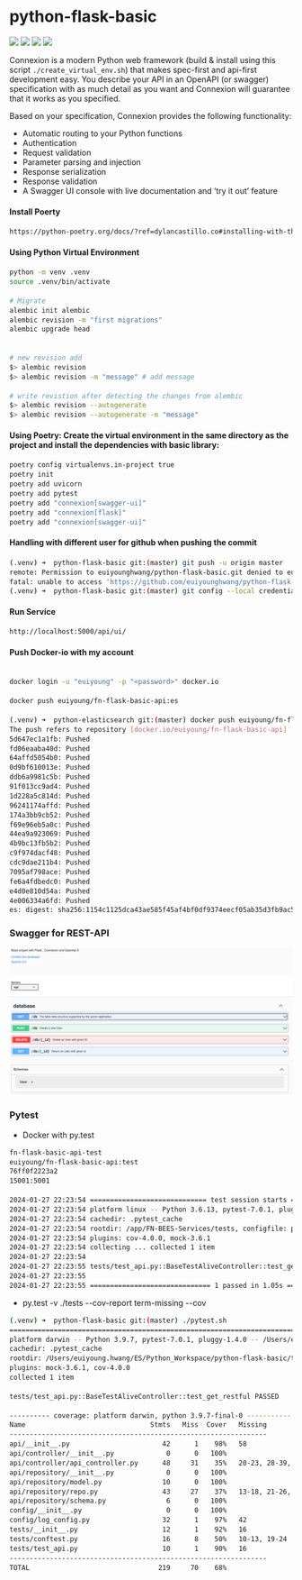 # python-flask-basic
<img src="https://img.shields.io/badge/Flask-000000?style=for-the-badge&logo=flask&logoColor=white" /> <img src="https://img.shields.io/badge/PostgreSQL-316192?style=for-the-badge&logo=postgresql&logoColor=white" /> <img src="https://img.shields.io/badge/Docker-2CA5E0?style=for-the-badge&logo=docker&logoColor=white" /> <img src="https://img.shields.io/badge/Swagger-85EA2D?style=for-the-badge&logo=Swagger&logoColor=white" />

Connexion is a modern Python web framework (build & install using this script `./create_virtual_env.sh`) that makes spec-first and api-first development easy. You describe your API in an OpenAPI (or swagger) specification with as much detail as you want and Connexion will guarantee that it works as you specified.

Based on your specification, Connexion provides the following functionality:
- Automatic routing to your Python functions
- Authentication
- Request validation
- Parameter parsing and injection
- Response serialization
- Response validation
- A Swagger UI console with live documentation and ‘try it out’ feature


#### Install Poerty
```bash
https://python-poetry.org/docs/?ref=dylancastillo.co#installing-with-the-official-installer
```


#### Using Python Virtual Environment
```bash
python -m venv .venv
source .venv/bin/activate

# Migrate
alembic init alembic
alembic revision -m "first migrations"
alembic upgrade head


# new revision add
$> alembic revision
$> alembic revision -m "message" # add message

# write revistion after detecting the changes from alembic
$> alembic revision --autogenerate
$> alembic revision --autogenerate -m "message"
```


#### Using Poetry: Create the virtual environment in the same directory as the project and install the dependencies with basic library:
```bash
poetry config virtualenvs.in-project true
poetry init
poetry add uvicorn
poetry add pytest
poetry add "connexion[swagger-ui]"
poetry add "connexion[flask]"
poetry add "connexion[swagger-ui]"
```


#### Handling with different user for github when pushing the commit
```bash
(.venv) ➜  python-flask-basic git:(master) git push -u origin master
remote: Permission to euiyounghwang/python-flask-basic.git denied to euiyounghwang1.
fatal: unable to access 'https://github.com/euiyounghwang/python-flask-basic.git/': The requested URL returned error: 403
(.venv) ➜  python-flask-basic git:(master) git config --local credential.helper ""
```

#### Run Service
```bash
http://localhost:5000/api/ui/
```


#### Push Docker-io with my account
```bash

docker login -u "euiyoung" -p "<password>" docker.io

docker push euiyoung/fn-flask-basic-api:es

(.venv) ➜  python-elasticsearch git:(master) docker push euiyoung/fn-flask-basic-api:es
The push refers to repository [docker.io/euiyoung/fn-flask-basic-api]
5d647ec1a1fb: Pushed
fd06eaaba40d: Pushed
64affd5054b0: Pushed
0d9bf610013e: Pushed
ddb6a9981c5b: Pushed
91f013cc9ad4: Pushed
1d228a5c814d: Pushed
96241174affd: Pushed
174a3bb9cb52: Pushed
f69e96eb5a0c: Pushed
44ea9a923069: Pushed
4b9bc13fb5b2: Pushed
c9f974dacf48: Pushed
cdc9dae211b4: Pushed
7095af798ace: Pushed
fe6a4fdbedc0: Pushed
e4d0e810d54a: Pushed
4e006334a6fd: Pushed
es: digest: sha256:1154c1125dca43ae585f45af4bf0df9374eecf05ab35d3fb9ac5131e97b0ce22 size: 4101
```


### Swagger for REST-API
![Alt text](./screenshot/Restful_Swagger.png)


### Pytest
- Docker with py.test
```bash
fn-flask-basic-api-test
euiyoung/fn-flask-basic-api:test
76ff0f2223a2
15001:5001

2024-01-27 22:23:54 ============================= test session starts ==============================
2024-01-27 22:23:54 platform linux -- Python 3.6.13, pytest-7.0.1, pluggy-1.0.0 -- /usr/local/bin/python
2024-01-27 22:23:54 cachedir: .pytest_cache
2024-01-27 22:23:54 rootdir: /app/FN-BEES-Services/tests, configfile: pytest.ini
2024-01-27 22:23:54 plugins: cov-4.0.0, mock-3.6.1
2024-01-27 22:23:54 collecting ... collected 1 item
2024-01-27 22:23:54 
2024-01-27 22:23:55 tests/test_api.py::BaseTestAliveController::test_get_restful PASSED      [100%]
2024-01-27 22:23:55 
2024-01-27 22:23:55 ============================== 1 passed in 1.05s ===============================
```
- py.test -v ./tests --cov-report term-missing --cov
```bash
(.venv) ➜  python-flask-basic git:(master) ./pytest.sh 
======================================================================== test session starts =========================================================================
platform darwin -- Python 3.9.7, pytest-7.0.1, pluggy-1.4.0 -- /Users/euiyoung.hwang/ES/Python_Workspace/python-flask-basic/.venv/bin/python
cachedir: .pytest_cache
rootdir: /Users/euiyoung.hwang/ES/Python_Workspace/python-flask-basic/tests, configfile: pytest.ini
plugins: mock-3.6.1, cov-4.0.0
collected 1 item                                                                                                                                                     

tests/test_api.py::BaseTestAliveController::test_get_restful PASSED                                                                                            [100%]

---------- coverage: platform darwin, python 3.9.7-final-0 -----------
Name                               Stmts   Miss  Cover   Missing
----------------------------------------------------------------
api/__init__.py                       42      1    98%   58
api/controller/__init__.py             0      0   100%
api/controller/api_controller.py      48     31    35%   20-23, 28-39, 44-52, 56-64
api/repository/__init__.py             0      0   100%
api/repository/model.py               10      0   100%
api/repository/repo.py                43     27    37%   13-18, 21-26, 37-44, 47-53, 56-58
api/repository/schema.py               6      0   100%
config/__init__.py                     0      0   100%
config/log_config.py                  32      1    97%   42
tests/__init__.py                     12      1    92%   16
tests/conftest.py                     16      8    50%   10-13, 19-24
tests/test_api.py                     10      1    90%   16
----------------------------------------------------------------
TOTAL                                219     70    68%                                            [100%]
```